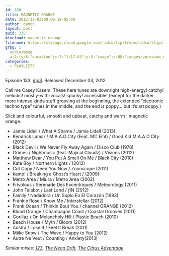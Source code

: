 ```yaml
---
id: 330
title: MAGNETIC ORANGE
date: 2012-12-03T00:09:18-05:00
author: damon
layout: post
guid: 330
mixcloud: magnetic-orange
filename: https://storage.cloud.google.com/radioslipstream/radio/slipstream-133.mp3
grbg: 1
  audio/mpeg
  a:2:{s:8:"duration";s:7:"1:17:43";s:5:"image";s:88:"images/vpreview_center.png";}
categories:
  - PLAYLISTS
---
```


Episode 133. [mp3](https://storage.cloud.google.com/radioslipstream/radio/slipstream-133.mp3). Released December 03, 2012.

Call me Casey Kasem. These here tunes are downright high-energy! catchy! melodic! mostly-with-vocals! spunky! accessible! (except for the darker, more intense kinda stuff grooving at the beginning, the extended “electronic techno type” tunes in the middle, and the end _is_ poppy… but it’s art poppy.)

Slick and colourful, smooth and upbeat, catchy and warm : magnetic orange.

- Jamie Lidell / What A Shame / Jamie Lidell (2013)
- Kendrick Lamar / M.A.A.D City (Feat. MC Eiht) / Good Kid M.A.A.D City (2012)
- Black Devil / We Never Fly Away Again / Disco Club (1978)
- Grimes / Nightmusic (feat. Majical Cloudz) / Visions (2012)
- Matthew Dear / You Put A Smell On Me / Black City (2010)
- Kate Boy / Northern Lights / (2012)
- Cut Copy / Need You Now / Zonoscope (2011)
- kamp! / Breaking a Ghost’s Heart / (2009)
- Metro Area / Miura / Metro Area (2002)
- Frivolous / Serenade Des Excentriques / Meteorology (2011)
- John Talabot / Last Land / ƒIN (2012)
- Family / Nadadora / Un Soplo En El Corazón (1993)
- Frankie Rose / Know Me / Interstellar (2012)
- Frank Ocean / Thinkin Bout You / channel ORANGE (2012)
- Blood Orange / Champagne Coast / Coastal Grooves (2011)
- Gorillaz / On Melancholy Hill / Plastic Beach (2010)
- Beach House / Myth / Bloom (2012)
- Austra / Lose It / Feel It Break (2011)
- Miike Snow / The Wave / Happy to You (2012)
- Autre Ne Veut / Counting / Anxiety(2013)

_Similar mixes: [123](http://www.radioslipstream.com/playlists/2012/04/123-with-special-thanks-to/ "123. WITH SPECIAL THANKS TO:"), [The Neon Drift](http://www.radioslipstream.com/mixes/2006/12/the-neon-drift/ "The Neon Drift"), [The Citrus Advantage](http://www.radioslipstream.com/playlists/2009/01/the-citrus-advantage/ "THE CITRUS ADVANTAGE.")_
